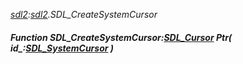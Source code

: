_[sdl2](../../modules/sdl2/sdl2-module.md):[sdl2](../../modules/sdl2/sdl2-module.md).SDL\_CreateSystemCursor_
##### Function SDL\_CreateSystemCursor:[SDL_Cursor](../../modules/sdl2/sdl2-sdl_cursor.md) Ptr( id_:[SDL_SystemCursor](../../modules/sdl2/sdl2-sdl_systemcursor.md) )
